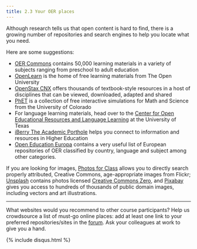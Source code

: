 ```yaml
---
title: 2.3 Your OER places
---
```


Although research tells us that open content is hard to find, there is a growing number of repositories and search engines to help you locate what you need.

Here are some suggestions:

 - [OER Commons][1] contains 50,000 learning materials in a variety of
   subjects ranging from preschool to adult education
 - [OpenLearn][2] is the home of free learning materials from The Open
   University
 - [OpenStax CNX][3] offers thousands of textbook-style resources in a
   host of disciplines that can be viewed, downloaded, adapted and
   shared
 - [PhET][4] is a collection of free interactive simulations for Math
   and Science from the University of Colorado
 - For language learning materials, head over to the [Center for Open
   Educational Resources and Language Learning][5] at the University of
   Texas
 - [iBerry The Academic Porthole][6] helps you connect to information
   and resources in Higher Education
 - [Open Education Europa][12] contains a very useful list of European repositories of OER classified by country, language and subject among other categories.

If you are looking for images, [Photos for Class][7] allows you to directly search properly attributed, Creative Commons, age-appropriate images from Flickr;
[Unsplash][8] contains photos licensed [Creative Commons Zero][9], and [Pixabay][10] gives you access to hundreds of thousands of public domain images, including vectors and art illustrations. 


----------
What websites would you recommend to other course participants? Help us crowdsource a list of must-go online places: add at least one link to your preferred repositories/sites in the [forum][11].  Ask your colleagues at work to give you a hand.


  [1]: https://www.oercommons.org
  [2]: http://www.open.edu/openlearn/
  [3]: https://cnx.org
  [4]: http://phet.colorado.edu
  [5]: https://www.coerll.utexas.edu/coerll/materials/language-learning-materials
  [6]: http://iberry.com
  [7]: http://photosforclass.com
  [8]: https://unsplash.com
  [9]: https://creativecommons.org/publicdomain/zero/1.0/
  [10]: https://pixabay.com
  [11]:http://www.exploerercourse.org/en/modules/week%202/discussion/
  [12]:http://www.openeducationeuropa.eu/en/news/do-you-want-find-good-european-repository-open-educational-resources-oer
{% include disqus.html %}
